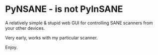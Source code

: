 # PyNSANE - is not PyInSANE

A relatively simple & stupid web GUI for controlling SANE scanners from your other devices.


Very early, works with my particular scanner.

Enjoy.
